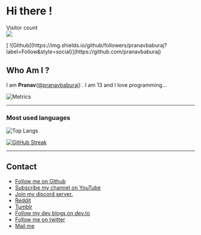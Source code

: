 
# Hi there !
<p> 
  Visitor count<br>
  <img src="https://profile-counter.glitch.me/pranavbaburaj/count.svg" />
</p>
[
![Github](https://img.shields.io/github/followers/pranavbaburaj?label=Follow&style=social)](https://github.com/pranavbaburaj)
<br>

## Who Am I ?
  I am **Pranav**([@pranavbaburaj](https://twitter.com/baburaj_pranav)) . I am 13 and I love programming...
  <br>
 
![Metrics](https://metrics.lecoq.io/pranavbaburaj)
<hr>


### Most used languages
![Top Langs](https://github-readme-stats.vercel.app/api/top-langs/?username=pranavbaburaj&theme=tokyonight&layout=compact&hide_title=true)

[![GitHub Streak](https://github-readme-streak-stats.herokuapp.com/?user=pranavbaburaj&theme=dark&background=0D1117)]()

<hr>

## Contact

 - [Follow me on Github](https://github.com/pranavbaburaj)
 - [Subscribe my channel on YouTube](https://www.youtube.com/channel/UCXUbqWoz5V_Hoeofgbf6Mbw)
 - [Join my discord server.](https://discord.gg/ypqrAQwR)
 - [Reddit](https://www.reddit.com/user/pranavbaburaj)
 - [Tumblr](https://pranavbaburaj.tumblr.com/)
 - [Follow my dev blogs on dev.to](https://dev.to/pranavbaburaj)
 - [Follow me on twitter](https://twitter.com/baburaj_pranav)
 - [Mail me](mailto:code-roller@googlegroups.com)
